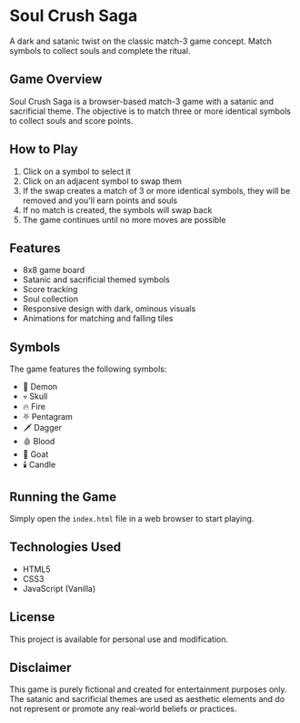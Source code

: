 # Soul Crush Saga

A dark and satanic twist on the classic match-3 game concept. Match symbols to collect souls and complete the ritual.

## Game Overview

Soul Crush Saga is a browser-based match-3 game with a satanic and sacrificial theme. The objective is to match three or more identical symbols to collect souls and score points.

## How to Play

1. Click on a symbol to select it
2. Click on an adjacent symbol to swap them
3. If the swap creates a match of 3 or more identical symbols, they will be removed and you'll earn points and souls
4. If no match is created, the symbols will swap back
5. The game continues until no more moves are possible

## Features

- 8x8 game board
- Satanic and sacrificial themed symbols
- Score tracking
- Soul collection
- Responsive design with dark, ominous visuals
- Animations for matching and falling tiles

## Symbols

The game features the following symbols:
- 👹 Demon
- 💀 Skull
- 🔥 Fire
- ⛧ Pentagram
- 🗡️ Dagger
- 🩸 Blood
- 🐐 Goat
- 🕯️ Candle

## Running the Game

Simply open the `index.html` file in a web browser to start playing.

## Technologies Used

- HTML5
- CSS3
- JavaScript (Vanilla)

## License

This project is available for personal use and modification.

## Disclaimer

This game is purely fictional and created for entertainment purposes only. The satanic and sacrificial themes are used as aesthetic elements and do not represent or promote any real-world beliefs or practices. 
